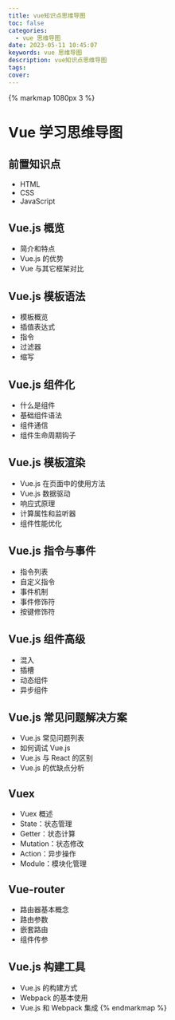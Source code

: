 ```yaml
---
title: vue知识点思维导图
toc: false
categories:
  - vue 思维导图
date: 2023-05-11 10:45:07
keywords: vue 思维导图
description: vue知识点思维导图
tags:
cover:
---
```


{% markmap 1080px 3 %}
# Vue 学习思维导图

## 前置知识点
- HTML
- CSS
- JavaScript

## Vue.js 概览
- 简介和特点
- Vue.js 的优势
- Vue 与其它框架对比

## Vue.js 模板语法
- 模板概览
- 插值表达式
- 指令
- 过滤器
- 缩写

## Vue.js 组件化
- 什么是组件
- 基础组件语法
- 组件通信
- 组件生命周期钩子

## Vue.js 模板渲染
- Vue.js 在页面中的使用方法
- Vue.js 数据驱动
- 响应式原理
- 计算属性和监听器
- 组件性能优化

## Vue.js 指令与事件
- 指令列表
- 自定义指令
- 事件机制
- 事件修饰符
- 按键修饰符

## Vue.js 组件高级
- 混入
- 插槽
- 动态组件
- 异步组件

## Vue.js 常见问题解决方案
- Vue.js 常见问题列表
- 如何调试 Vue.js
- Vue.js 与 React 的区别
- Vue.js 的优缺点分析

## Vuex
- Vuex 概述
- State：状态管理
- Getter：状态计算
- Mutation：状态修改
- Action：异步操作
- Module：模块化管理

## Vue-router
- 路由器基本概念
- 路由参数
- 嵌套路由
- 组件传参

## Vue.js 构建工具
- Vue.js 的构建方式
- Webpack 的基本使用
- Vue.js 和 Webpack 集成
{% endmarkmap %}
